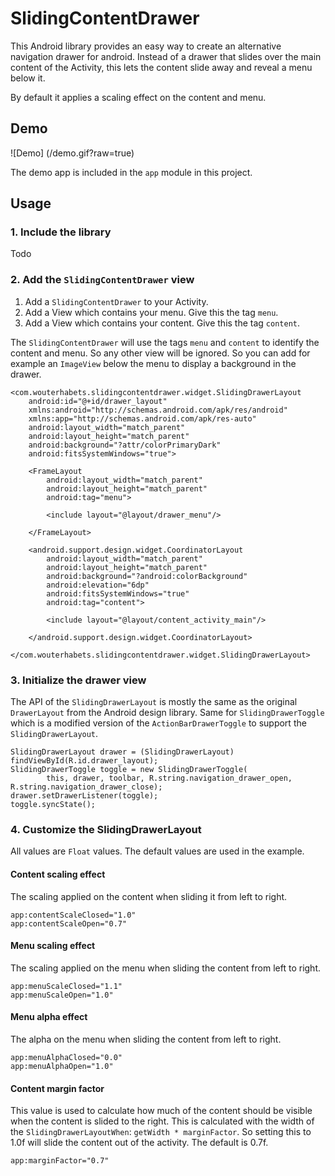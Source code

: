# SlidingContentDrawer

This Android library provides an easy way to create an alternative navigation
drawer for android. Instead of a drawer that slides over the main content of
the Activity, this lets the content slide away and reveal a menu below it.

By default it applies a scaling effect on the content and menu.

## Demo
![Demo] (/demo.gif?raw=true)

The demo app is included in the `app` module in this project.

## Usage

### 1. Include the library
Todo

### 2. Add the `SlidingContentDrawer` view

1. Add a `SlidingContentDrawer` to your Activity.
2. Add a View which contains your menu. Give this the tag `menu`.
3. Add a View which contains your content. Give this the tag `content`.

The `SlidingContentDrawer` will use the tags `menu` and `content` to identify the content and menu. So any other view will be ignored. So you can add for example an `ImageView` below the menu to display a background in the drawer.

```
<com.wouterhabets.slidingcontentdrawer.widget.SlidingDrawerLayout
    android:id="@+id/drawer_layout"
    xmlns:android="http://schemas.android.com/apk/res/android"
    xmlns:app="http://schemas.android.com/apk/res-auto"
    android:layout_width="match_parent"
    android:layout_height="match_parent"
    android:background="?attr/colorPrimaryDark"
    android:fitsSystemWindows="true">

    <FrameLayout
        android:layout_width="match_parent"
        android:layout_height="match_parent"
        android:tag="menu">

        <include layout="@layout/drawer_menu"/>

    </FrameLayout>

    <android.support.design.widget.CoordinatorLayout
        android:layout_width="match_parent"
        android:layout_height="match_parent"
        android:background="?android:colorBackground"
        android:elevation="6dp"
        android:fitsSystemWindows="true"
        android:tag="content">

        <include layout="@layout/content_activity_main"/>

    </android.support.design.widget.CoordinatorLayout>

</com.wouterhabets.slidingcontentdrawer.widget.SlidingDrawerLayout>
```

### 3. Initialize the drawer view

The API of the `SlidingDrawerLayout` is mostly the same as the original `DrawerLayout` from the Android design library. Same for `SlidingDrawerToggle` which is a modified version of the `ActionBarDrawerToggle` to support the `SlidingDrawerLayout`.

```
SlidingDrawerLayout drawer = (SlidingDrawerLayout) findViewById(R.id.drawer_layout);
SlidingDrawerToggle toggle = new SlidingDrawerToggle(
        this, drawer, toolbar, R.string.navigation_drawer_open, R.string.navigation_drawer_close);
drawer.setDrawerListener(toggle);
toggle.syncState();
```

### 4. Customize the SlidingDrawerLayout

All values are `Float` values. The default values are used in the example.

#### Content scaling effect
The scaling applied on the content when sliding it from left to right.
```
app:contentScaleClosed="1.0"
app:contentScaleOpen="0.7"
```

#### Menu scaling effect
The scaling applied on the menu when sliding the content from left to right.
```
app:menuScaleClosed="1.1"
app:menuScaleOpen="1.0"
```

#### Menu alpha effect
The alpha on the menu when sliding the content from left to right.
```
app:menuAlphaClosed="0.0"
app:menuAlphaOpen="1.0"
```

#### Content margin factor
This value is used to calculate how much of the content should be visible when the content is slided to the right. This is calculated with the width of the `SlidingDrawerLayoutWhen`: `getWidth * marginFactor`. So setting this to 1.0f will slide the content out of the activity. The default is 0.7f.

```
app:marginFactor="0.7"
```
